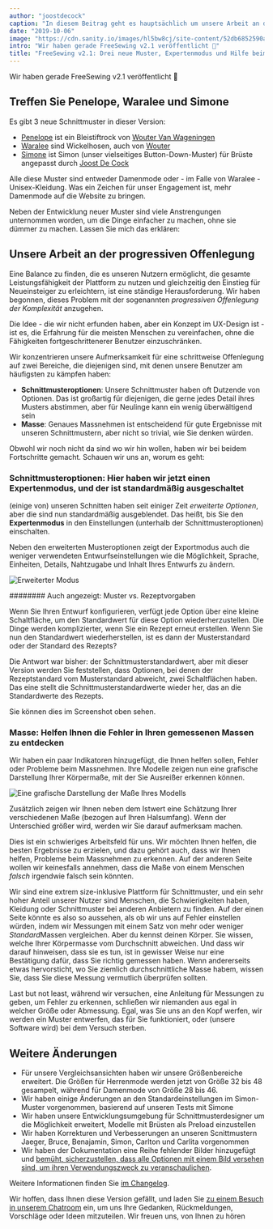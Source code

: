 ```yaml
---
author: "joostdecock"
caption: "In diesem Beitrag geht es hauptsächlich um unsere Arbeit an der progressiven Offenlegung. Außerdem: Drei neue Schnittmuster!"
date: "2019-10-06"
image: "https://cdn.sanity.io/images/hl5bw8cj/site-content/52db6852590a15208dace4a16a6a1c824037e400-2000x1500.jpg"
intro: "Wir haben gerade FreeSewing v2.1 veröffentlicht 🎉"
title: "FreeSewing v2.1: Drei neue Muster, Expertenmodus und Hilfe beim Massnehmen"
---
```



Wir haben gerade FreeSewing v2.1 veröffentlicht 🎉

## Treffen Sie Penelope, Waralee und Simone

Es gibt 3 neue Schnittmuster in dieser Version:

 - [Penelope](/patterns/penelope) ist ein Bleistiftrock von [Wouter Van Wageningen](/users/wouter.vdub)
 - [Waralee](/patterns/waralee) sind Wickelhosen, auch von [Wouter](/users/wouter.vdub)
 - [Simone](/patterns/simone) ist Simon (unser vielseitiges Button-Down-Muster) für Brüste angepasst durch [Joost De Cock](/users/joost)

Alle diese Muster sind entweder Damenmode oder - im Falle von Waralee - Unisex-Kleidung. Was ein Zeichen für unser Engagement ist, mehr Damenmode auf die Website zu bringen.

Neben der Entwicklung neuer Muster sind viele Anstrengungen unternommen worden, um die Dinge einfacher zu machen, ohne sie dümmer zu machen. Lassen Sie mich das erklären:

## Unsere Arbeit an der progressiven Offenlegung

Eine Balance zu finden, die es unseren Nutzern ermöglicht, die gesamte Leistungsfähigkeit der Plattform zu nutzen und gleichzeitig den Einstieg für Neueinsteiger zu erleichtern, ist eine ständige Herausforderung. Wir haben begonnen, dieses Problem mit der sogenannten *progressiven Offenlegung der Komplexität* anzugehen.

Die Idee - die wir nicht erfunden haben, aber ein Konzept im UX-Design ist - ist es, die Erfahrung für die meisten Menschen zu vereinfachen, ohne die Fähigkeiten fortgeschrittenerer Benutzer einzuschränken.

Wir konzentrieren unsere Aufmerksamkeit für eine schrittweise Offenlegung auf zwei Bereiche, die diejenigen sind, mit denen unsere Benutzer am häufigsten zu kämpfen haben:

 - **Schnittmusteroptionen**: Unsere Schnittmuster haben oft Dutzende von Optionen. Das ist großartig für diejenigen, die gerne jedes Detail ihres Musters abstimmen, aber für Neulinge kann ein wenig überwältigend sein
 - **Masse**: Genaues Massnehmen ist entscheidend für gute Ergebnisse mit unseren Schnittmustern, aber nicht so trivial, wie Sie denken würden.

Obwohl wir noch nicht da sind wo wir hin wollen, haben wir bei beidem Fortschritte gemacht. Schauen wir uns an, worum es geht:

### Schnittmusteroptionen: Hier haben wir jetzt einen Expertenmodus, und der ist standardmäßig ausgeschaltet

(einige von) unseren Schnitten haben seit einiger Zeit *erweiterte Optionen*, aber die sind nun standardmäßig ausgeblendet. Das heißt, bis Sie den **Expertenmodus** in den Einstellungen (unterhalb der Schnittmusteroptionen) einschalten.

Neben den erweiterten Musteroptionen zeigt der Exportmodus auch die weniger verwendeten Entwurfseinstellungen wie die Möglichkeit, Sprache, Einheiten, Details, Nahtzugabe und Inhalt Ihres Entwurfs zu ändern.

![Erweiterter Modus](https://posts.freesewing.org/uploads/recreate_a6e2f9c4d6.png)

<Note> 

######## Auch angezeigt: Muster vs. Rezeptvorgaben

Wenn Sie Ihren Entwurf konfigurieren, verfügt jede Option über eine kleine Schaltfläche, um den Standardwert für diese Option wiederherzustellen.
Die Dinge werden komplizierter, wenn Sie ein Rezept erneut erstellen. Wenn Sie nun den Standardwert wiederherstellen, ist es dann der Musterstandard oder der Standard des Rezepts?

Die Antwort war bisher: der Schnittmusterstandardwert, aber mit dieser Version werden Sie feststellen, dass Optionen, bei denen der Rezeptstandard vom Musterstandard abweicht, zwei Schaltflächen haben. Das eine stellt die Schnittmusterstandardwerte wieder her, das an die Standardwerte des Rezepts. 

Sie können dies im Screenshot oben sehen.

</Note>

### Masse: Helfen Ihnen die Fehler in Ihren gemessenen Massen zu entdecken

Wir haben ein paar Indikatoren hinzugefügt, die Ihnen helfen sollen, Fehler oder Probleme beim Massnehmen. Ihre Modelle zeigen nun eine grafische Darstellung Ihrer Körpermaße, mit der Sie Ausreißer erkennen können.

![Eine grafische Darstellung der Maße Ihres Modells](https://posts.freesewing.org/uploads/model_c3fa8fc50c.png)

Zusätzlich zeigen wir Ihnen neben dem Istwert eine Schätzung Ihrer verschiedenen Maße (bezogen auf Ihren Halsumfang). Wenn der Unterschied größer wird, werden wir Sie darauf aufmerksam machen.

Dies ist ein schwieriges Arbeitsfeld für uns. Wir möchten Ihnen helfen, die besten Ergebnisse zu erzielen, und dazu gehört auch, dass wir Ihnen helfen, Probleme beim Massnehmen zu erkennen. Auf der anderen Seite wollen wir keinesfalls annehmen, dass die Maße von einem Menschen *falsch* irgendwie falsch sein könnten.

Wir sind eine extrem size-inklusive Plattform für Schnittmuster, und ein sehr hoher Anteil unserer Nutzer sind Menschen, die Schwierigkeiten haben, Kleidung oder Schnittmuster bei anderen Anbietern zu finden. Auf der einen Seite könnte es also so aussehen, als ob wir uns auf Fehler einstellen würden, indem wir Messungen mit einem Satz von mehr oder weniger *Standard*Massen vergleichen. Aber du kennst deinen Körper. Sie wissen, welche Ihrer Körpermasse vom Durchschnitt abweichen. Und dass wir darauf hinweisen, dass sie es tun, ist in gewisser Weise nur eine Bestätigung dafür, dass Sie richtig gemessen haben. Wenn andererseits etwas hervorsticht, wo Sie ziemlich durchschnittliche Masse habem, wissen Sie, dass Sie diese Messung vermutlich überprüfen sollten.

Last but not least, während wir versuchen, eine Anleitung für Messungen zu geben, um Fehler zu erkennen, schließen wir niemanden aus egal in welcher Größe oder Abmessung. Egal, was Sie uns an den Kopf werfen, wir werden ein Muster entwerfen, das für Sie funktioniert, oder (unsere Software wird) bei dem Versuch sterben.

## Weitere Änderungen

 - Für unsere Vergleichsansichten haben wir unsere Größenbereiche erweitert. Die Größen für Herrenmode werden jetzt von Größe 32 bis 48 gesampelt, während für Damenmode von Größe 28 bis 46.
 - Wir haben einige Änderungen an den Standardeinstellungen im Simon-Muster vorgenommen, basierend auf unseren Tests mit Simone
 - Wir haben unsere Entwicklungsumgebung für Schnittmusterdesigner um die Möglichkeit erweitert, Modelle mit Brüsten als Preload einzustellen
 - Wir haben Korrekturen und Verbesserungen an unseren Scnittmustern Jaeger, Bruce, Benajamin, Simon, Carlton und Carlita vorgenommen
 - Wir haben der Dokumentation eine Reihe fehlender Bilder hinzugefügt und [bemüht, sicherzustellen, dass alle Optionen mit einem Bild versehen sind, um ihren Verwendungszweck zu veranschaulichen](https://github.com/freesewing/freesewing.org/issues/190).

Weitere Informationen finden Sie [im Changelog](https://github.com/freesewing/freesewing/blob/develop/CHANGELOG.md).

Wir hoffen, dass Ihnen diese Version gefällt, und laden Sie [zu einem Besuch in unserem Chatroom](https://discord.freesewing.org/) ein, um uns Ihre Gedanken, Rückmeldungen, Vorschläge oder Ideen mitzuteilen. Wir freuen uns, von Ihnen zu hören 





